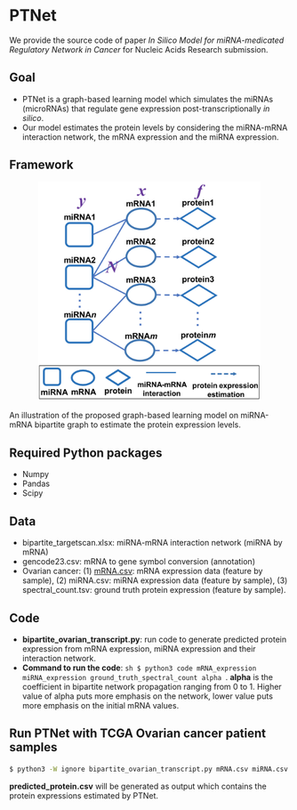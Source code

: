 # PTNet
We provide the source code of paper *In Silico Model for miRNA-medicated Regulatory Network in Cancer* for Nucleic Acids Research submission.

## Goal
 - PTNet is a graph-based learning model which simulates the miRNAs (microRNAs) that regulate gene expression post-transcriptionally *in silico*.
 - Our model estimates the protein levels by considering the miRNA-mRNA interaction network, the mRNA expression and the miRNA expression.

## Framework
<p align="center">
  <img src="PTNet.png" width="400">
  <figcaption>An illustration of the proposed graph-based learning model on miRNA-mRNA bipartite graph to estimate the protein expression levels.</figcaption>
</p>

## Required Python packages
 - Numpy
 - Pandas
 - Scipy

## Data
 - bipartite_targetscan.xlsx: miRNA-mRNA interaction network (miRNA by mRNA)
 - gencode23.csv: mRNA to gene symbol conversion (annotation)
 - Ovarian cancer: (1) [mRNA.csv]: mRNA expression data (feature by sample), (2) miRNA.csv: miRNA expression data (feature by sample), (3) spectral_count.tsv: ground truth protein expression (feature by sample).

## Code
 - **bipartite_ovarian_transcript.py**: run code to generate predicted protein expression from mRNA expression, miRNA expression and their interaction network.
 - **Command to run the code**: ```sh $ python3 code mRNA_expression miRNA_expression ground_truth_spectral_count alpha ```. **alpha** is the coefficient in bipartite network propagation ranging from 0 to 1. Higher value of alpha puts more emphasis on the network, lower value puts more emphasis on the initial mRNA values.

## Run PTNet with TCGA Ovarian cancer patient samples 
```sh
$ python3 -W ignore bipartite_ovarian_transcript.py mRNA.csv miRNA.csv spectral_count.tsv 0.6 
```
**predicted_protein.csv** will be generated as output which contains the protein expressions estimated by PTNet.

[mRNA.csv]: <https://drive.google.com/file/d/18WrnFyqQcp7GjZc9YdvTtt6acJTHYkLU/view?usp=sharing>
